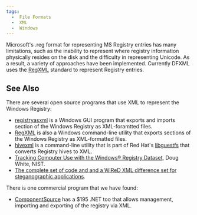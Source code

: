 ```yaml
---
tags:
  -  File Formats
  -  XML
  -  Windows 
---
```

Microsoft's .reg format for representing MS Registry entries has many
limitations, such as the inability to represent where registry
information physically resides on the disk and the difficulty in
representing Unicode. As a result, a variety of approaches have been
implemented. Currently DFXML uses the [RegXML](regxml.md)
standard to represent Registry entries.

## See Also

There are several open source programs that use XML to represent the
Windows Registry:

- [registryasxml](registryasxml.md) is a Windows GUI program
  that exports and imports section of the Windows Registry as
  XML-foramtted files.
- [RegXML](regxml.md) is also a Windows command-line utility
  that exports sections of the Windows Registry as XML-formatted files.
- [hivexml](hivexml.md) is a command-line utility that is part
  of Red Hat's [libguestfs](http://libguestfs.org/) that converts
  Registry hives to XML.
- [Tracking Computer Use with the Windows® Registry
  Dataset](http://www.nsrl.nist.gov/Documents/aafs2008/dw-1-AAFS-2008-wired.pdf),
  Doug White, NIST.
- [The complete set of code and and a WiReD XML difference set for
  steganographic
  applications](http://www.nsrl.nist.gov/WIRED/WIRED-060511.iso).

There is one commercial program that we have found:

- [ComponentSource](http://www.componentsource.com/products/componentspace-registry-toolkit-component/prices.html)
  has a \$195 .NET too that allows management, importing and exporting
  of the registry via XML.